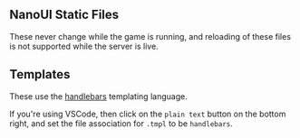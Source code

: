 ## NanoUI Static Files

These never change while the game is running, and reloading of these files is not supported while the server is live.

## Templates

These use the [handlebars](https://handlebarsjs.com) templating language.

If you're using VSCode, then click on the `plain text` button on the bottom right, and set the file association for `.tmpl` to be `handlebars`.
